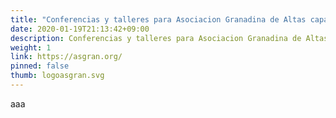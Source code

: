 ```yaml
---
title: "Conferencias y talleres para Asociacion Granadina de Altas capacidades"
date: 2020-01-19T21:13:42+09:00
description: Conferencias y talleres para Asociacion Granadina de Altas capacidades
weight: 1
link: https://asgran.org/
pinned: false
thumb: logoasgran.svg
---
```

aaa
